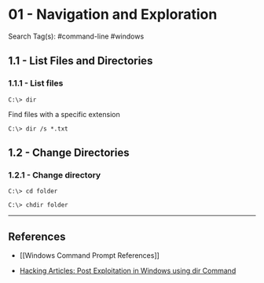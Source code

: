 # 01 - Navigation and Exploration

Search Tag(s): #command-line #windows

## 1.1 - List Files and Directories

### 1.1.1 - List files

```
C:\> dir
```

Find files with a specific extension

```
C:\> dir /s *.txt
```

## 1.2 - Change Directories

### 1.2.1 - Change directory

```
C:\> cd folder

C:\> chdir folder
```

---
## References

- [[Windows Command Prompt References]]

- [Hacking Articles: Post Exploitation in Windows using dir Command](https://www.hackingarticles.in/post-exploitation-windows-using-dir-command/)